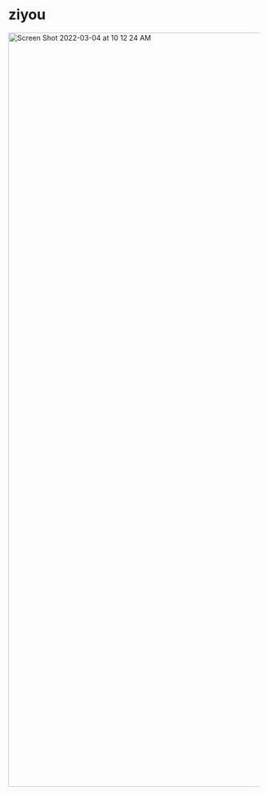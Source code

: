# ziyou

<img width="1512" alt="Screen Shot 2022-03-04 at 10 12 24 AM" src="https://user-images.githubusercontent.com/84951299/204065028-24526146-a1b1-415a-9e0e-67684fe184f0.png">
